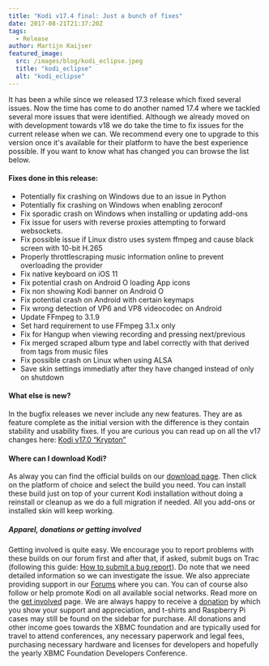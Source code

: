 ```yaml
---
title: "Kodi v17.4 final: Just a bunch of fixes"
date: 2017-08-21T21:37:20Z
tags:
  - Release
author: Martijn Kaijser
featured_image:
  src: /images/blog/kodi_eclipse.jpeg
  title: "kodi_eclipse"
  alt: "kodi_eclipse"
---
```


It has been a while since we released 17.3 release which fixed several issues. Now the time has come to do another named 17.4 where we tackled several more issues that were identified. Although we already moved on with development towards v18 we do take the time to fix issues for the current release when we can. We recommend every one to upgrade to this version once it's available for their platform to have the best experience possible. If you want to know what has changed you can browse the list below.

#### Fixes done in this release:

- Potentially fix crashing on Windows due to an issue in Python
- Potentially fix crashing on Windows when enabling zeroconf
- Fix sporadic crash on Windows when installing or updating add-ons
- Fix issue for users with reverse proxies attempting to forward websockets.
- Fix possible issue if Linux distro uses system ffmpeg and cause black screen with 10-bit H.265
- Properly throttlescraping music information online to prevent overloading the provider
- Fix native keyboard on iOS 11
- Fix potential crash on Android O loading App icons
- Fix non showing Kodi banner on Android O
- Fix potential crash on Android with certain keymaps
- Fix wrong detection of VP6 and VP8 videocodec on Android
- Update FFmpeg to 3.1.9
- Set hard requirement to use FFmpeg 3.1.x only
- Fix for Hangup when viewing recording and pressing next/previous
- Fix merged scraped album type and label correctly with that derived from tags from music files
- Fix possible crash on Linux when using ALSA
- Save skin settings immediatly after they have changed instead of only on shutdown

#### What else is new?

In the bugfix releases we never include any new features. They are as feature complete as the initial version with the difference is they contain stability and usability fixes. If you are curious you can read up on all the v17 changes here: [Kodi v17.0 “Krypton”](https://kodi.tv/kodi17)

#### Where can I download Kodi?

As alway you can find the official builds on our [download page](https://kodi.tv/download). Then click on the platform of choice and select the build you need. You can install these build just on top of your current Kodi installation without doing a reinstall or cleanup as we do a full migration if needed. All you add-ons or installed skin will keep working.

##### Apparel, donations or getting involved

Getting involved is quite easy. We encourage you to report problems with these builds on our forum first and after that, if asked, submit bugs on Trac (following this guide: [How to submit a bug report](https://kodi.wiki/view/HOW-TO:Submit_a_bug_report)). Do note that we need detailed information so we can investigate the issue. We also appreciate providing support in our [Forums](https://forum.kodi.tv/ "Kodi Forums") where you can. You can of course also follow or help promote Kodi on all available social networks. Read more on the [get involved](https://kodi.tv/get-involved) page. We are always happy to receive a [donation](https://kodi.tv/contribute/donate "Donate") by which you show your support and appreciation, and t-shirts and Raspberry Pi cases may still be found on the sidebar for purchase. All donations and other income goes towards the XBMC foundation and are typically used for travel to attend conferences, any necessary paperwork and legal fees, purchasing necessary hardware and licenses for developers and hopefully the yearly XBMC Foundation Developers Conference.
